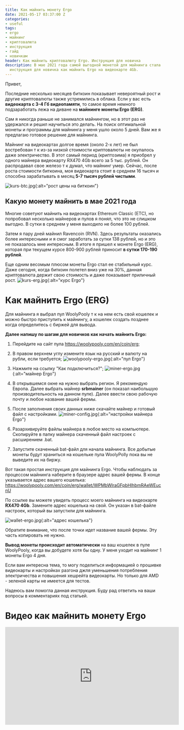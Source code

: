 ```yaml
---
title: Как майнить монету Ergo
date: 2021-05-17 03:37:00 Z
categories:
- useful
tags:
- ergo
- майнинг
- криптовалюта
- инструкция
- гайд
- новичкам
header: Как майнить криптовалюту Ergo. Инструкция для новичка
description: В мае 2021 года самой выгодной монетой для майнинга стала Ergo. Подробная
  инструкция для новичка как майнить Ergo на видеокарте 4Gb.
---
```


Привет,

Последние несколько месяцев биткоин показывает невероятный рост и другие криптовалюты также устремились в облака. Если у вас есть **видеокарта с 3-4 Гб видеопамяти**, то самое время немного подзаработать лежа на диване на **майнинге монеты Ergo (ERG)**.

Сам я никогда раньше не занимался майнингом, но в этот раз не удержался и решил научиться это делать. На поиск оптимальной монеты и программы для майнинга у меня ушло около 5 дней. Вам же я предлагаю готовое решение для майнинга.
<script async src="https://pagead2.googlesyndication.com/pagead/js/adsbygoogle.js"></script>
<!-- html blog article adaptive -->
<ins class="adsbygoogle"
     style="display:block"
     data-ad-client="ca-pub-7700451254687983"
     data-ad-slot="1629640353"
     data-ad-format="auto"
     data-full-width-responsive="true"></ins>
<script>
     (adsbygoogle = window.adsbygoogle || []).push({});
</script>
Майнинг на видеокартах долгое время (около 2-х лет) не был востребован т к из-за низкой стоимости криптовалюты не окупалось даже электричество. В этот самый период (криптозима) я приобрел у одного майнера видеокарту RX470 4Gb всего за 5 тыс. рублей. Он распродавал свое железо т к думал, что майнинг умер. Сейчас, после роста стоимости биткоина, моя  видеокарта стоит в среднем 16 тысяч и способна зарабатывать в месяц **5-7 тысяч рублей чистыми**.

![kurs-btc.jpg](/uploads/kurs-btc.jpg){:alt="рост цены на биткоин"}

## Какую монету майнить в мае 2021 года

Многие советуют майнить на видеокартах Ethereum Classic (ETC), но попробовал несколько майнеров и пулов я понял, что это не слишком выгодно. В сутки в среднем у меня выходило не более 100 рублей.

Затем я пару дней майнил Ravencoin (RVN). Здесь результаты оказались более интересными и я смог заработать за сутки 138 рублей, но и это не показалось мне интересным. В итоге я пришел к монете Ergo (ERG), которая при текущем курсе 800-900 рублей приносит **в сутки 170-190 рублей**.

Еще одним весомым плюсом монеты Ergo стал ее стабильный курс. Даже сегодня, когда биткоин полетел вниз уже на 30%, данная криптовалюта держит свою стоимость и даже показывает приличный рост.
![kurs-erg.jpg](/uploads/kurs-erg.jpg){:alt="курс Ergo"}

# Как майнить Ergo (ERG)

Для майнинга я выбрал пул WoolyPooly т к на нем есть свой кошелек и можно быстро приступить к майнингу, а кошелек создать позднее когда определитесь с биржей для вывода.
<script async src="https://pagead2.googlesyndication.com/pagead/js/adsbygoogle.js"></script>
<!-- html blog article adaptive -->
<ins class="adsbygoogle"
     style="display:block"
     data-ad-client="ca-pub-7700451254687983"
     data-ad-slot="1629640353"
     data-ad-format="auto"
     data-full-width-responsive="true"></ins>
<script>
     (adsbygoogle = window.adsbygoogle || []).push({});
</script>
**Далее напишу по шагам для новичков как начать майнить Ergo:**

1. Перейдите на сайт пула https://woolypooly.com/en/coin/erg;

2. В правом верхнем углу измените язык на русский и валюту на рубли, если требуется;
![woolypooly-ergo.jpg](/uploads/woolypooly-ergo.jpg){:alt="пул Ergo"}

3. Нажмите на ссылку "Как подключиться?";
![miner-ergo.jpg](/uploads/miner-ergo.jpg){:alt="майнер Ergo"}

4. В открывшемся окне на нужно выбрать регион. Я рекомендую Европа. Далее выбрать майнер **srbmainer** (он показал наибольшую производительность на данном пуле). Далее ввести свою рабочую почту и любое название вашей фермы.

5. После заполнения своих данных ниже скачайте майнер и готовый файл с настройками.
![miner-config.jpg](/uploads/miner-config.jpg){:alt="настройки майнера Ergo"}

6. Разархивируйте файлы майнера в любое место на компьютере. Скопируйте в папку майнера скаченный файл настроек с расширением .bat. 

7. Запустите скаченный bat-файл для начала майнинга. Все добытые монеты будут храниться на кошельке пула WoolyPolly пока вы не выведите их на биржу.

Вот такая простая инструкция для майнинга Ergo. Чтобы наблюдать за процессом майнинга наберите в браузере адрес вашей фермы. В конце указывается адрес вашего кошелька: https://woolypooly.com/en/coin/erg/wallet/WPMbWlraGFpbHlhbmRAeWEucnU

По ссылке вы можете увидеть процесс моего майнинга на видеокарте **RX470 4Gb**. Замените адрес кошелька на свой. Он указан в bat-файле настроек, который вы запустили для майнинга.

![wallet-ergo.jpg](/uploads/wallet-ergo.jpg){:alt="адрес кошелька"}

Обратите внимание, что после точки идет название вашей фермы. Эту часть копировать не нужно.

**Вывод монеты происходит автоматически** на ваш кошелек в пуле WoolyPooly, когда вы добудете хотя бы одну. У меня уходит на майнинг 1 монеты Ergo 4 дня.
<script async src="https://pagead2.googlesyndication.com/pagead/js/adsbygoogle.js"></script>
<!-- html blog article adaptive -->
<ins class="adsbygoogle"
     style="display:block"
     data-ad-client="ca-pub-7700451254687983"
     data-ad-slot="1629640353"
     data-ad-format="auto"
     data-full-width-responsive="true"></ins>
<script>
     (adsbygoogle = window.adsbygoogle || []).push({});
</script>
Если вам интересна тема, то могу поделиться информацией о прошивке видеокарты и настройках разгона джля уменьшения потребления электричества и повышения хешрейта видеокарты. Но только для AMD - зеленой карты не имеется для тестов.

Надеюсь вам помогла данная инструкция. Буду рад ответить на ваши вопросы в комментариях под статьей.

# Видео как майнить монету Ergo
<iframe width="560" height="315" src="https://www.youtube.com/embed/ZFTnKplMczU" title="YouTube video player" frameborder="0" allow="accelerometer; autoplay; clipboard-write; encrypted-media; gyroscope; picture-in-picture" allowfullscreen></iframe>
